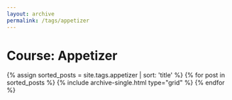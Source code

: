 ```yaml
---
layout: archive
permalink: /tags/appetizer
---
```


# Course: Appetizer

<div class="tiles">
{% assign sorted_posts = site.tags.appetizer | sort: 'title' %}
{% for post in sorted_posts %}
  {% include archive-single.html type="grid" %}
{% endfor %}
</div><!-- /.tiles -->

